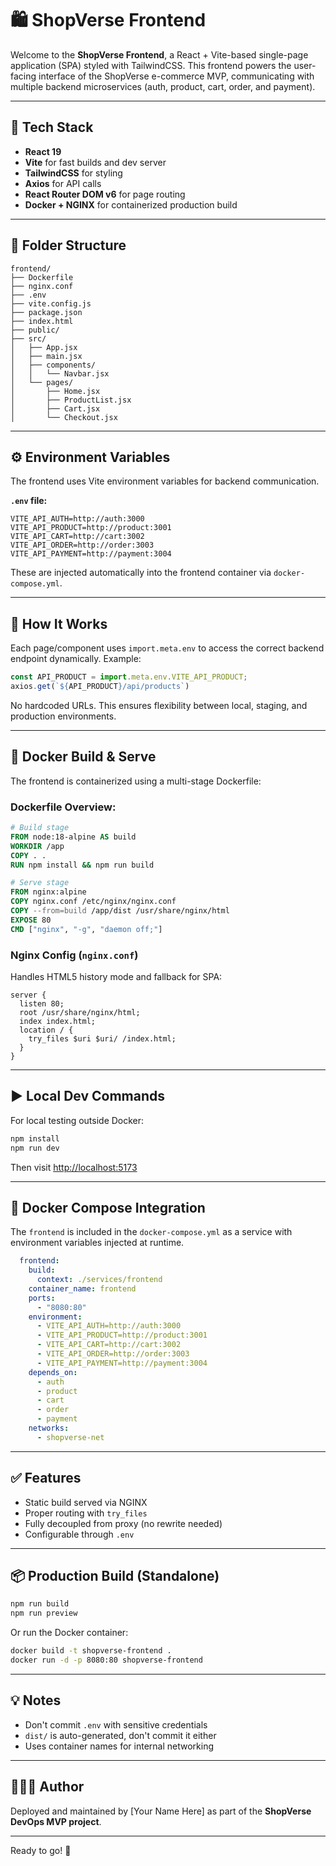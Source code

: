 # 🛍️ ShopVerse Frontend

Welcome to the **ShopVerse Frontend**, a React + Vite-based single-page application (SPA) styled with TailwindCSS. This frontend powers the user-facing interface of the ShopVerse e-commerce MVP, communicating with multiple backend microservices (auth, product, cart, order, and payment).

---

## 🚀 Tech Stack
- **React 19**
- **Vite** for fast builds and dev server
- **TailwindCSS** for styling
- **Axios** for API calls
- **React Router DOM v6** for page routing
- **Docker + NGINX** for containerized production build

---

## 📁 Folder Structure

```
frontend/
├── Dockerfile
├── nginx.conf
├── .env
├── vite.config.js
├── package.json
├── index.html
├── public/
├── src/
│   ├── App.jsx
│   ├── main.jsx
│   ├── components/
│   │   └── Navbar.jsx
│   └── pages/
│       ├── Home.jsx
│       ├── ProductList.jsx
│       ├── Cart.jsx
│       └── Checkout.jsx
```

---

## ⚙️ Environment Variables
The frontend uses Vite environment variables for backend communication.

**`.env` file:**
```env
VITE_API_AUTH=http://auth:3000
VITE_API_PRODUCT=http://product:3001
VITE_API_CART=http://cart:3002
VITE_API_ORDER=http://order:3003
VITE_API_PAYMENT=http://payment:3004
```

These are injected automatically into the frontend container via `docker-compose.yml`.

---

## 🧠 How It Works

Each page/component uses `import.meta.env` to access the correct backend endpoint dynamically. Example:

```js
const API_PRODUCT = import.meta.env.VITE_API_PRODUCT;
axios.get(`${API_PRODUCT}/api/products`)
```

No hardcoded URLs. This ensures flexibility between local, staging, and production environments.

---

## 🐳 Docker Build & Serve
The frontend is containerized using a multi-stage Dockerfile:

### **Dockerfile Overview:**
```Dockerfile
# Build stage
FROM node:18-alpine AS build
WORKDIR /app
COPY . .
RUN npm install && npm run build

# Serve stage
FROM nginx:alpine
COPY nginx.conf /etc/nginx/nginx.conf
COPY --from=build /app/dist /usr/share/nginx/html
EXPOSE 80
CMD ["nginx", "-g", "daemon off;"]
```

### **Nginx Config (`nginx.conf`)**
Handles HTML5 history mode and fallback for SPA:
```nginx
server {
  listen 80;
  root /usr/share/nginx/html;
  index index.html;
  location / {
    try_files $uri $uri/ /index.html;
  }
}
```

---

## ▶️ Local Dev Commands
For local testing outside Docker:
```bash
npm install
npm run dev
```
Then visit [http://localhost:5173](http://localhost:5173)

---

## 🔁 Docker Compose Integration
The `frontend` is included in the `docker-compose.yml` as a service with environment variables injected at runtime.

```yaml
  frontend:
    build:
      context: ./services/frontend
    container_name: frontend
    ports:
      - "8080:80"
    environment:
      - VITE_API_AUTH=http://auth:3000
      - VITE_API_PRODUCT=http://product:3001
      - VITE_API_CART=http://cart:3002
      - VITE_API_ORDER=http://order:3003
      - VITE_API_PAYMENT=http://payment:3004
    depends_on:
      - auth
      - product
      - cart
      - order
      - payment
    networks:
      - shopverse-net
```

---

## ✅ Features
- Static build served via NGINX
- Proper routing with `try_files`
- Fully decoupled from proxy (no rewrite needed)
- Configurable through `.env`

---

## 📦 Production Build (Standalone)
```bash
npm run build
npm run preview
```

Or run the Docker container:
```bash
docker build -t shopverse-frontend .
docker run -d -p 8080:80 shopverse-frontend
```

---

## 💡 Notes
- Don't commit `.env` with sensitive credentials
- `dist/` is auto-generated, don't commit it either
- Uses container names for internal networking

---

## 👩🏽‍💻 Author
Deployed and maintained by [Your Name Here] as part of the **ShopVerse DevOps MVP project**.

---

Ready to go! 🎯
